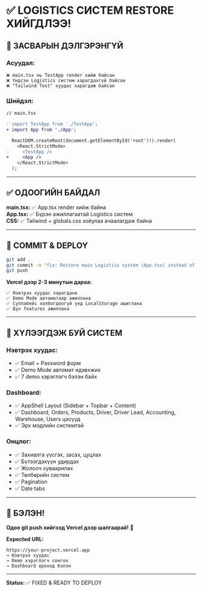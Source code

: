 # ✅ LOGISTICS СИСТЕМ RESTORE ХИЙГДЛЭЭ!

## 🔧 ЗАСВАРЫН ДЭЛГЭРЭНГҮЙ

### Асуудал:
```
❌ main.tsx нь TestApp render хийж байсан
❌ Үндсэн Logistics систем харагдахгүй байсан
❌ "Tailwind Test" хуудас харагдаж байсан
```

### Шийдэл:
```diff
// main.tsx

- import TestApp from './TestApp';
+ import App from './App';

  ReactDOM.createRoot(document.getElementById('root')!).render(
    <React.StrictMode>
-     <TestApp />
+     <App />
    </React.StrictMode>
  );
```

---

## ✅ ОДООГИЙН БАЙДАЛ

**main.tsx:** ✅ App.tsx render хийж байна  
**App.tsx:** ✅ Бүрэн ажиллагаатай Logistics систем  
**CSS:** ✅ Tailwind + globals.css хоёулаа ачаалагдаж байна  

---

## 🚀 COMMIT & DEPLOY

```bash
git add .
git commit -m "fix: Restore main Logistics system (App.tsx) instead of TestApp"
git push
```

**Vercel дээр 2-3 минутын дараа:**
```
✅ Нэвтрэх хуудас харагдана
✅ Demo Mode автоматаар ажиллана
✅ Суппабейс холбогдоогүй үед LocalStorage ашиглана
✅ Бүх features ажиллана
```

---

## 📱 ХҮЛЭЭГДЭЖ БУЙ СИСТЕМ

### Нэвтрэх хуудас:
- ✅ Email + Password форм
- ✅ Demo Mode автомат идэвхжих
- ✅ 7 demo хэрэглэгч бэлэн байх

### Dashboard:
- ✅ AppShell Layout (Sidebar + Topbar + Content)
- ✅ Dashboard, Orders, Products, Driver, Driver Lead, Accounting, Warehouse, Users цэсүүд
- ✅ Эрх мэдлийн системтэй

### Онцлог:
- ✅ Захиалга үүсгэх, засах, цуцлах
- ✅ Бүтээгдэхүүн удирдах
- ✅ Жолооч хуваарилах
- ✅ Төлбөрийн систем
- ✅ Pagination
- ✅ Date tabs

---

## 🎉 БЭЛЭН!

**Одоо git push хийгээд Vercel дээр шалгаарай!** 🚀

**Expected URL:**
```
https://your-project.vercel.app
→ Нэвтрэх хуудас
→ Demo хэрэглэгч сонгох
→ Dashboard ороход бэлэн
```

---

**Status:** ✅ FIXED & READY TO DEPLOY
